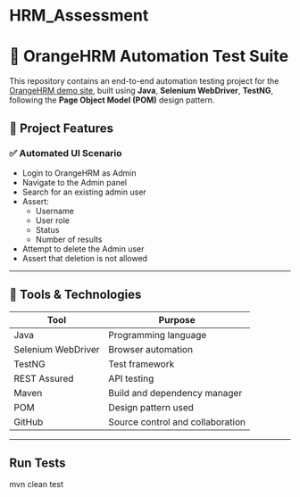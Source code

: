 # HRM_Assessment
# 🧪 OrangeHRM Automation Test Suite

This repository contains an end-to-end automation testing project for the [OrangeHRM demo site](https://opensource-demo.orangehrmlive.com), built using **Java**, **Selenium WebDriver**, **TestNG**, following the **Page Object Model (POM)** design pattern.

## 📌 Project Features

### ✅ Automated UI Scenario
- Login to OrangeHRM as Admin
- Navigate to the Admin panel
- Search for an existing admin user
- Assert:
  - Username
  - User role
  - Status
  - Number of results
- Attempt to delete the Admin user
- Assert that deletion is not allowed


---

## 🧰 Tools & Technologies

| Tool            | Purpose                       |
|-----------------|-------------------------------|
| Java            | Programming language          |
| Selenium WebDriver | Browser automation         |
| TestNG          | Test framework                |
| REST Assured    | API testing                   |
| Maven           | Build and dependency manager  |
| POM             | Design pattern used           |
| GitHub          | Source control and collaboration |

---

## Run  Tests
mvn clean test
